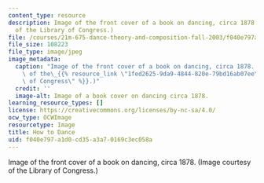 ```yaml
---
content_type: resource
description: Image of the front cover of a book on dancing, circa 1878. (Image courtesy
  of the Library of Congress.)
file: /courses/21m-675-dance-theory-and-composition-fall-2003/f040e797a1d0cd35a3a70169c3ec058a_21m-675f03.jpg
file_size: 108223
file_type: image/jpeg
image_metadata:
  caption: "Image of the front cover of a book on dancing, circa 1878. (Image courtesy\
    \ of the\_{{% resource_link \"1fed2625-9da9-4844-820e-79bd16ab07ee\" \"Library\
    \ of Congress\" %}}.)"
  credit: ''
  image-alt: Image of a book cover on dancing circa 1878.
learning_resource_types: []
license: https://creativecommons.org/licenses/by-nc-sa/4.0/
ocw_type: OCWImage
resourcetype: Image
title: How to Dance
uid: f040e797-a1d0-cd35-a3a7-0169c3ec058a
---
```

Image of the front cover of a book on dancing, circa 1878. (Image courtesy of the Library of Congress.)